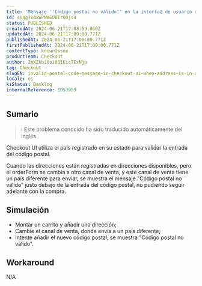```yaml
---
title: 'Mensaje ''Código postal no válido'' en la interfaz de usuario de la caja cuando la dirección está en las direcciones disponibles con un país diferente.'
id: 4VggIx4xWPNW6OBIrQ0js4
status: PUBLISHED
createdAt: 2024-06-21T17:08:59.860Z
updatedAt: 2024-06-21T17:09:00.771Z
publishedAt: 2024-06-21T17:09:00.771Z
firstPublishedAt: 2024-06-21T17:09:00.771Z
contentType: knownIssue
productTeam: Checkout
author: 2mXZkbi0oi061KicTExNjo
tag: Checkout
slugEN: invalid-postal-code-message-in-checkout-ui-when-address-is-in-available-addresses-with-different-country
locale: es
kiStatus: Backlog
internalReference: 1053959
---
```


## Sumario

>ℹ️ Este problema conocido ha sido traducido automáticamente del inglés.


Checkout UI utiliza el país registrado en su estado para validar la entrada del código postal.

Cuando las direcciones están registradas en direcciones disponibles, pero el orderForm se cambia a otro canal de venta, y este canal de venta tiene un país diferente para enviar, se muestra el mensaje "Código postal no válido" justo debajo de la entrada del código postal, no pudiendo seguir adelante con la compra.


##

## Simulación



- Montar un carrito y añadir una dirección;
- Cambie el canal de venta, donde envía a un país diferente;
- Intente añadir el nuevo código postal; se muestra "Código postal no válido".



## Workaround


N/A




